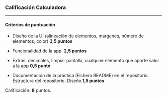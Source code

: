 ### Calificación Calculadora
---

#### Criterios de puntuación
* Diseño de la UI (alineación de elementos, margenes, número de elementos, color) **3,5 puntos**

* Funcionalidad de la app. **2,5 puntos**

* Extras: decimales, limpiar pantalla, cualquier elemento que aporte valor a la app **0,5 punto**

* Documentación de la práctica (Fichero README) en el repositorio. Estructura del repositorio. Diseño.**1,5 puntos**


Calificación: **8** puntos.

